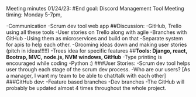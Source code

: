Meeting minutes 01/24/23:
#End goal: Discord Management Tool                                          Meeting timing: Monday 5-7pm,
                                                                            
-Communication
-Scrum dev tool web app
##Discussion:
-GitHub, Trello using all these tools
-User stories on Trello along with agile
-Branches with GitHub 
-Using them as microservices and build on that
-Separate system for apis to help each other.
-Grooming ideas down and making user stories (pitch in ideas!!!!!)
-Trees idea for specific features
##**Tools: Django, react, Bootrap, MVC, node.js, NVM windows, GitHub**
-Type printing is encouraged while coding
-Python :)
###User Stories: 
-Scrum dev tool helps user through each stage of the scrum dev process.
-Who are our users? [As a manager, I want my team to be able to chat/talk with each other]
###GitHub dev:
-Feature based branches 
-Dev branches
-The GitHub will probably be updated almost 4 times throughout the whole project.